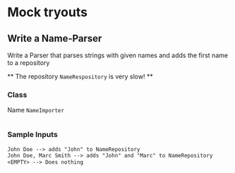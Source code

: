 # Mock tryouts

## Write a Name-Parser

Write a Parser that parses strings with given names and adds the first name to a repository

** The repository `NameRespository` is very slow! ** 

### Class
Name `NameImporter`
```Java

```

### Sample Inputs
```txt
John Doe --> adds "John" to NameRepository
John Doe, Marc Smith --> adds "John" and "Marc" to NameRepository
<EMPTY> --> Does nothing
```






